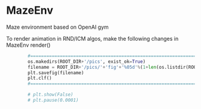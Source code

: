 # MazeEnv
Maze environment based on OpenAI gym

To render animation in RND/ICM algos, make the following changes in MazeEnv render()

```python
        #==================================================================================
        os.makedirs(ROOT_DIR+'/pics', exist_ok=True)
        filename = ROOT_DIR+'/pics/'+'fig'+'%05d'%(1+len(os.listdir(ROOT_DIR+'/pics')))+'.png'
        plt.savefig(filename)
        plt.clf()
        #==================================================================================

        # plt.show(False)
        # plt.pause(0.0001)

```

